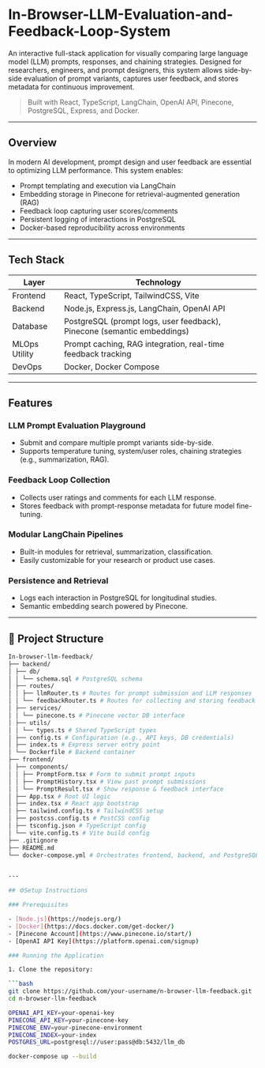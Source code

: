 # In-Browser-LLM-Evaluation-and-Feedback-Loop-System

An interactive full-stack application for visually comparing large language model (LLM) prompts, responses, and chaining strategies. Designed for researchers, engineers, and prompt designers, this system allows side-by-side evaluation of prompt variants, captures user feedback, and stores metadata for continuous improvement.

> Built with React, TypeScript, LangChain, OpenAI API, Pinecone, PostgreSQL, Express, and Docker.

---

## Overview

In modern AI development, prompt design and user feedback are essential to optimizing LLM performance. This system enables:

- Prompt templating and execution via LangChain
- Embedding storage in Pinecone for retrieval-augmented generation (RAG)
- Feedback loop capturing user scores/comments
- Persistent logging of interactions in PostgreSQL
- Docker-based reproducibility across environments

---

## Tech Stack

| Layer          | Technology                                                                 |
|----------------|-----------------------------------------------------------------------------|
| Frontend       | React, TypeScript, TailwindCSS, Vite                                        |
| Backend        | Node.js, Express.js, LangChain, OpenAI API                                  |
| Database       | PostgreSQL (prompt logs, user feedback), Pinecone (semantic embeddings)     |
| MLOps Utility  | Prompt caching, RAG integration, real-time feedback tracking                |
| DevOps         | Docker, Docker Compose                                                      |

---

## Features

### LLM Prompt Evaluation Playground
- Submit and compare multiple prompt variants side-by-side.
- Supports temperature tuning, system/user roles, chaining strategies (e.g., summarization, RAG).

### Feedback Loop Collection
- Collects user ratings and comments for each LLM response.
- Stores feedback with prompt-response metadata for future model fine-tuning.

### Modular LangChain Pipelines
- Built-in modules for retrieval, summarization, classification.
- Easily customizable for your research or product use cases.

### Persistence and Retrieval
- Logs each interaction in PostgreSQL for longitudinal studies.
- Semantic embedding search powered by Pinecone.

---

## 📁 Project Structure

```bash
In-browser-llm-feedback/
├── backend/
│ ├── db/
│ │ └── schema.sql # PostgreSQL schema
│ ├── routes/
│ │ ├── llmRouter.ts # Routes for prompt submission and LLM responses
│ │ └── feedbackRouter.ts # Routes for collecting and storing feedback
│ ├── services/
│ │ └── pinecone.ts # Pinecone vector DB interface
│ ├── utils/
│ │ └── types.ts # Shared TypeScript types
│ ├── config.ts # Configuration (e.g., API keys, DB credentials)
│ ├── index.ts # Express server entry point
│ └── Dockerfile # Backend container
├── frontend/
│ ├── components/
│ │ ├── PromptForm.tsx # Form to submit prompt inputs
│ │ ├── PromptHistory.tsx # View past prompt submissions
│ │ └── PromptResult.tsx # Show response & feedback interface
│ ├── App.tsx # Root UI logic
│ ├── index.tsx # React app bootstrap
│ ├── tailwind.config.ts # TailwindCSS setup
│ ├── postcss.config.ts # PostCSS config
│ ├── tsconfig.json # TypeScript config
│ └── vite.config.ts # Vite build config
├── .gitignore
├── README.md
└── docker-compose.yml # Orchestrates frontend, backend, and PostgreSQL


---

## ⚙Setup Instructions

### Prerequisites

- [Node.js](https://nodejs.org/)
- [Docker](https://docs.docker.com/get-docker/)
- [Pinecone Account](https://www.pinecone.io/start/)
- [OpenAI API Key](https://platform.openai.com/signup)

### Running the Application

1. Clone the repository:

```bash
git clone https://github.com/your-username/n-browser-llm-feedback.git
cd n-browser-llm-feedback

OPENAI_API_KEY=your-openai-key
PINECONE_API_KEY=your-pinecone-key
PINECONE_ENV=your-pinecone-environment
PINECONE_INDEX=your-index
POSTGRES_URL=postgresql://user:pass@db:5432/llm_db

docker-compose up --build


